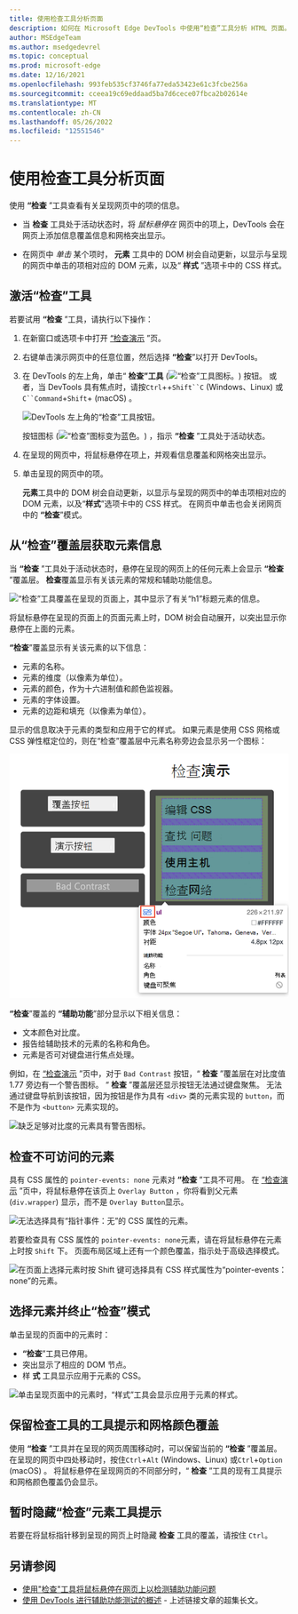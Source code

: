 ```yaml
---
title: 使用检查工具分析页面
description: 如何在 Microsoft Edge DevTools 中使用“检查”工具分析 HTML 页面。
author: MSEdgeTeam
ms.author: msedgedevrel
ms.topic: conceptual
ms.prod: microsoft-edge
ms.date: 12/16/2021
ms.openlocfilehash: 993feb535cf3746fa77eda53423e61c3fcbe256a
ms.sourcegitcommit: cceea19c69eddaad5ba7d6cece07fbca2b02614e
ms.translationtype: MT
ms.contentlocale: zh-CN
ms.lasthandoff: 05/26/2022
ms.locfileid: "12551546"
---
```

# <a name="analyze-pages-using-the-inspect-tool"></a>使用检查工具分析页面

使用 **“检查** ”工具查看有关呈现网页中的项的信息。

* 当 **检查** 工具处于活动状态时，将 _鼠标悬停在_ 网页中的项上，DevTools 会在网页上添加信息覆盖信息和网格突出显示。

* 在网页中 _单击_ 某个项时， **元素** 工具中的 DOM 树会自动更新，以显示与呈现的网页中单击的项相对应的 DOM 元素，以及“ **样式** ”选项卡中的 CSS 样式。


<!-- ====================================================================== -->
## <a name="activating-the-inspect-tool"></a>激活“检查”工具

若要试用 **“检查** ”工具，请执行以下操作：

1. 在新窗口或选项卡中打开 [“检查演示](https://microsoftedge.github.io/Demos/devtools-inspect) ”页。

1. 右键单击演示网页中的任意位置，然后选择 **“检查**”以打开 DevTools。

1. 在 DevTools 的左上角，单击“ **检查”工具** (![“检查”工具图标。](../media/inspect-tool-icon-light-theme.png)) 按钮。  或者，当 DevTools 具有焦点时，请按`Ctrl`++`Shift``C` (Windows、Linux) 或`C``Command`+`Shift`+ (macOS) 。

   ![DevTools 左上角的“检查”工具按钮。](images/inspect-tool-button.msft.png)

   按钮图标 (![“检查”图标变为蓝色。](../media/inspect-tool-icon-blue-light-theme.png)) ，指示 **“检查** ”工具处于活动状态。

1. 在呈现的网页中，将鼠标悬停在项上，并观看信息覆盖和网格突出显示。

1. 单击呈现的网页中的项。

   **元素**工具中的 DOM 树会自动更新，以显示与呈现的网页中的单击项相对应的 DOM 元素，以及“**样式**”选项卡中的 CSS 样式。 在网页中单击也会关闭网页中的 **“检查**”模式。


<!-- ====================================================================== -->
## <a name="getting-element-information-from-the-inspect-overlay"></a>从“检查”覆盖层获取元素信息

当 **“检查** ”工具处于活动状态时，悬停在呈现的网页上的任何元素上会显示 **“检查** ”覆盖层。  **检查**覆盖显示有关该元素的常规和辅助功能信息。

![“检查”工具覆盖在呈现的页面上，其中显示了有关“h1”标题元素的信息。](images/inspect-tool-padding-margin.msft.png)

将鼠标悬停在呈现的页面上的页面元素上时，DOM 树会自动展开，以突出显示你悬停在上面的元素。

**“检查**”覆盖显示有关该元素的以下信息：

* 元素的名称。
* 元素的维度（以像素为单位）。
* 元素的颜色，作为十六进制值和颜色监视器。
* 元素的字体设置。
* 元素的边距和填充（以像素为单位）。

显示的信息取决于元素的类型和应用于它的样式。  如果元素是使用 CSS 网格或 CSS 弹性框定位的，则在“检查”覆盖层中元素名称旁边会显示另一个图标：

![使用 CSS 弹性框的元素在“检查”覆盖层的名称旁边有一个额外的图标。](images/inspect-tool-flexbox-element.msft.png)

**“检查**”覆盖的 **“辅助功能**”部分显示以下相关信息：

* 文本颜色对比度。
* 报告给辅助技术的元素的名称和角色。
* 元素是否可对键盘进行焦点处理。

例如，在 [“检查演示](https://microsoftedge.github.io/Demos/devtools-inspect) ”页中，对于 `Bad Contrast` 按钮，“ **检查** ”覆盖层在对比度值 1.77 旁边有一个警告图标。  “ **检查** ”覆盖层还显示按钮无法通过键盘聚焦。  无法通过键盘导航到该按钮，因为按钮是作为具有 `<div>` 类的元素实现的 `button`，而不是作为 `<button>` 元素实现的。

![缺乏足够对比度的元素具有警告图标。](images/inspect-tool-bad-contrast.msft.png)


<!-- ====================================================================== -->
## <a name="inspecting-non-accessible-elements"></a>检查不可访问的元素

具有 CSS 属性的 `pointer-events: none` 元素对 **“检查** ”工具不可用。  在 [“检查演示](https://microsoftedge.github.io/Demos/devtools-inspect) ”页中，将鼠标悬停在该页上 `Overlay Button` ，你将看到父元素 (`div.wrapper`) 显示，而不是 `Overlay Button`显示。

![无法选择具有“指针事件：无”的 CSS 属性的元素。](images/inspect-tool-element-element-without-pointer-events.msft.png)

若要检查具有 CSS 属性的 `pointer-events: none`元素，请在将鼠标悬停在元素上时按 `Shift` 下。  页面布局区域上还有一个颜色覆盖，指示处于高级选择模式。

![在页面上选择元素时按 Shift 键可选择具有 CSS 样式属性为“pointer-events： none”的元素。](images/inspect-tool-with-shift.msft.png)


<!-- ====================================================================== -->
## <a name="selecting-the-element-and-terminating-inspect-mode"></a>选择元素并终止“检查”模式

单击呈现的页面中的元素时：

*  **“检查**”工具已停用。
*  突出显示了相应的 DOM 节点。
*  样 **式** 工具显示应用于元素的 CSS。

![单击呈现页面中的元素时，“样式”工具会显示应用于元素的样式。](images/inspect-tool-highlighted-styles.msft.png)


<!-- ====================================================================== -->
## <a name="persisting-the-inspect-tools-tooltip-and-grid-color-overlay"></a>保留检查工具的工具提示和网格颜色覆盖
<!-- keep sync'd:
* [Persisting the Inspect tool's tooltip and grid color overlay](../accessibility/navigation.md#persisting-the-inspect-tools-tooltip-and-grid-color-overlay) in _Navigate DevTools with assistive technology_ -->

使用 **“检查** ”工具并在呈现的网页周围移动时，可以保留当前的 **“检查** ”覆盖层。  在呈现的网页中四处移动时，按住`Ctrl`+`Alt` (Windows、Linux) 或`Ctrl`+`Option` (macOS) 。  将鼠标悬停在呈现网页的不同部分时，“ **检查** ”工具的现有工具提示和网格颜色覆盖仍会显示。


<!-- ====================================================================== -->
## <a name="temporarily-hiding-the-inspect-element-tooltip"></a>暂时隐藏“检查”元素工具提示

若要在将鼠标指针移到呈现的网页上时隐藏 **检查** 工具的覆盖，请按住 `Ctrl`。


<!-- ====================================================================== -->
## <a name="see-also"></a>另请参阅

* [使用"检查"工具将鼠标悬停在网页上以检测辅助功能问题](../accessibility/test-inspect-tool.md)
* [使用 DevTools 进行辅助功能测试的概述](../accessibility/accessibility-testing-in-devtools.md) - 上述链接文章的超集长文。
